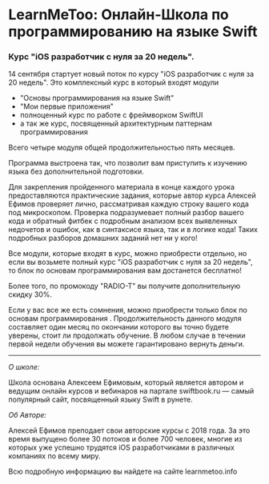 # LearnMeToo: Онлайн-Школа по программированию на языке Swift
### Курс "iOS разработчик с нуля за 20 недель".

14 сентября стартует новый поток по курсу "iOS разработчик с нуля за 20 недель". Это комплексный курс в который входят модули 

- "Основы программирования на языке Swift"
- "Мои первые приложения"
- полноценный курс по работе с фреймворком SwiftUI
- а так же курс, посвященный архитектурным паттернам программирования

Всего четыре модуля общей продолжительностью пять месяцев. 

Программа выстроена так, что позволит вам приступить к изучению языка без дополнительной подготовки.

Для закрепления пройденного материала в конце каждого урока предоставляются практические задания, которые автор курса Алексей Ефимов проверяет лично, рассматривая каждую строку вашего кода под микроскопом. Проверка подразумевает полный разбор вашего кода и обратный фитбек с подробным анализом всех выявленных недочетов и ошибок, как в синтаксисе языка, так и в логике кода! Таких подробных разборов домашних заданий нет ни у кого!

Все модули, которые входят в курс, можно приобрести отдельно, но если вы возьмете полный курс "iOS разработчик с нуля за 20 недель", то блок по основам программирования вам достанется бесплатно!

Более того, по промокоду "RADIO-T" вы получите дополнительную скидку 30%.

Если у вас все же есть сомнения, можно приобрести только блок по основам программирования . Продолжительность данного модуля составляет один месяц по окончании которого вы точно будете уверены, стоит ли продолжать обучение. В любом случае в течении первой недели обучения вы можете гарантировано вернуть деньги.

---

*О школе:*

Школа основана Алексеем Ефимовым, который является автором и ведущим онлайн курсов и вебинаров на партале swiftbook.ru — самый популярный сайт, посвященный языку Swift в рунете. 

*Об Авторе:*

Алексей Ефимов преподает свои авторские курсы с 2018 года. За это время выпущено более 30 потоков и более 700 человек, многие из которых уже успешно трудятся iOS разработчиками в различных компаниях по всему миру. 

Всю подробную информацию вы найдете на сайте learnmetoo.info
